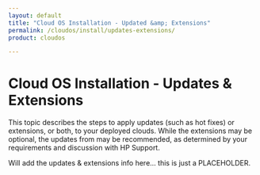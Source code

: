 ```yaml
---
layout: default
title: "Cloud OS Installation - Updated &amp; Extensions"
permalink: /cloudos/install/updates-extensions/
product: cloudos

---
```


# Cloud OS Installation - Updates &amp; Extensions 

This topic describes the steps to apply updates (such as hot fixes) or extensions, or both, to your deployed clouds. While the extensions 
may be optional, the updates from may be recommended, as determined by your requirements and discussion with HP Support.

Will add the updates &amp; extensions info here... this is just a PLACEHOLDER.  

